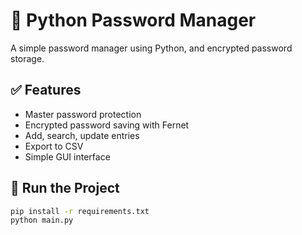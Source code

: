 # 🔐 Python Password Manager

A simple password manager using Python,  and encrypted password storage.

## ✅ Features
- Master password protection
- Encrypted password saving with Fernet 
- Add, search, update entries
- Export to CSV
- Simple GUI interface

## 🚀 Run the Project

```bash
pip install -r requirements.txt
python main.py

